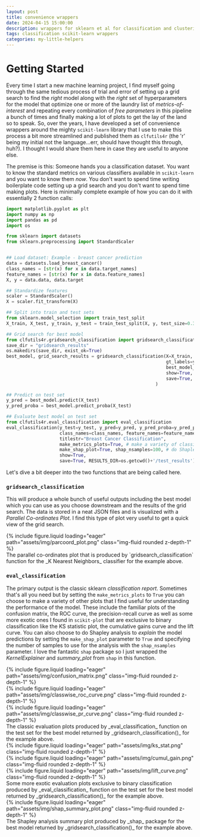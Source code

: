 ```yaml
---
layout: post
title: convenience wrappers
date: 2024-04-15 15:00:00
description: wrappers for sklearn et al for classification and clustering 
tags: classification scikit-learn wrappers
categories: my-little-helpers
---
```

# Getting Started
Every time I start a new machine learning project, I find myself going through the same tedious process of trial and error of setting up a grid search to find the _right_ model along with the _right_ set of hyperparameters for the model that optimize one or more of the laundry list of _metrics-of-interest_ and repeating every combination of _free parameters_ in this pipeline a bunch of times and finally making a lot of plots to get the lay of the land so to speak. So, over the years, I have developed a set of convenience wrappers around the mighty `scikit-learn` library that I use to make this process a bit more streamlined and published them as `clfutils4r` (the 'r' being my initial not the language...err, should have thought this through, huh?). I thought I would share them here in case they are useful to anyone else. 

The premise is this: Someone hands you a classification dataset. You want to know the standard metrics on various classifiers available in `scikit-learn` and you want to know them _now_. You don't want to spend time writing boilerplate code setting up a grid search and you don't want to spend time making plots. Here is minimally complete example of how you can do it with essentially 2 function calls:

```python
import matplotlib.pyplot as plt
import numpy as np
import pandas as pd
import os

from sklearn import datasets
from sklearn.preprocessing import StandardScaler


## Load dataset: Example - breast cancer prediction
data = datasets.load_breast_cancer()
class_names = [str(x) for x in data.target_names]
feature_names = [str(x) for x in data.feature_names]
X, y = data.data, data.target

## Standardize features
scaler = StandardScaler()
X = scaler.fit_transform(X)

## Split into train and test sets
from sklearn.model_selection import train_test_split
X_train, X_test, y_train, y_test = train_test_split(X, y, test_size=0.30, random_state=42)

## Grid search for best model
from clfutils4r.gridsearch_classification import gridsearch_classification
save_dir = "gridsearch_results"
os.makedirs(save_dir, exist_ok=True)
best_model, grid_search_results = gridsearch_classification(X=X_train,                    # training dataset
                                                            gt_labels=y_train,            # ground truth labels
                                                            best_model_metric="F1",       # metric to use to choose the best model
                                                            show=True,                    # whether to display the plots; this is used in a notebook
                                                            save=True, save_dir=save_dir  # whether to save the plots
                                                        )

## Predict on test set
y_pred = best_model.predict(X_test)
y_pred_proba = best_model.predict_proba(X_test)

## Evaluate best model on test set
from clfutils4r.eval_classification import eval_classification
eval_classification(y_test=y_test, y_pred=y_pred, y_pred_proba=y_pred_proba,  # ground truth labels, predicted labels, predicted probabilities
                    class_names=class_names, feature_names=feature_names,
                    titlestr="Breast Cancer Classification",
                    make_metrics_plots=True, # make a variety of classification metrics plots
                    make_shap_plot=True, shap_nsamples=100, # do Shapley analysis for model explainability
                    show=True,  
                    save=True, RESULTS_DIR=os.getcwd()+'/test_results')

```

Let's dive a bit deeper into the two functions that are being called here.
 
### `gridsearch_classification`

This will produce a whole bunch of useful outputs including the best model which you can use as you choose downstream and the results of the grid search. The data is stored in a neat JSON files and is visualized with a _Parallel Co-ordinates Plot_. I find this type of plot very useful to get a quick view of the grid search.

<div class="row mt-3">
    <div class="col-sm mt-3 mt-md-0">
        {% include figure.liquid loading="eager" path="assets/img/parcoord_plot.png" class="img-fluid rounded z-depth-1" %}
    </div>
</div>
<div class="caption">
    The parallel co-ordinates plot that is produced by `gridsearch_classification` function for the _K Nearest Neighbors_ classifier for the example above.
</div>

### `eval_classification`

The primary output is the classic sklearn _classification report_. Sometimes that's all you need but by setting the `make_metrics_plots` to `True` you can choose to make a variety of other plots that I find useful for understanding the performance of the model. These include the familiar plots of the confusion matrix, the ROC curve, the precision-recall curve as well as some more exotic ones I found in `scikit-plot` that are exclusive to binary classification like the KS statistic plot, the cumulative gains curve and the lift curve. You can also choose to do Shapley analysis to _explain_ the model predictions by setting the `make_shap_plot` parameter to `True` and specifying the number of samples to use for the analysis with the `shap_nsamples` parameter. I love the fantastic `shap` package so I just wrapped the _KernelExplainer_ and _summary_plot_ from `shap` in this function.

<div class="row mt-3">
    <div class="col-sm mt-3 mt-md-0">
        {% include figure.liquid loading="eager" path="assets/img/confusion_matrix.png" class="img-fluid rounded z-depth-1" %}
    </div>
    <div class="col-sm mt-3 mt-md-0">
        {% include figure.liquid loading="eager" path="assets/img/classwise_roc_curve.png" class="img-fluid rounded z-depth-1" %}
    </div>
    <div class="col-sm mt-3 mt-md-0">
        {% include figure.liquid loading="eager" path="assets/img/classwise_pr_curve.png" class="img-fluid rounded z-depth-1" %}
    </div>
</div>
<div class="caption">
    The classic evaluation plots produced by _eval_classification_ function on the test set for the best model returned by _gridsearch_classification()_ for the example above.
</div>

<div class="row mt-3">
    <div class="col-sm mt-3 mt-md-0">
        {% include figure.liquid loading="eager" path="assets/img/ks_stat.png" class="img-fluid rounded z-depth-1" %}
    </div>
    <div class="col-sm mt-3 mt-md-0">
        {% include figure.liquid loading="eager" path="assets/img/cumul_gain.png" class="img-fluid rounded z-depth-1" %}
    </div>
    <div class="col-sm mt-3 mt-md-0">
        {% include figure.liquid loading="eager" path="assets/img/lift_curve.png" class="img-fluid rounded z-depth-1" %}
    </div>
</div>
<div class="caption">
    Some more exotic evaluation plots exclusive to binary classification produced by _eval_classification_ function on the test set for the best model returned by _gridsearch_classification()_ for the example above.
</div>

<div class="row mt-3">
    <div class="col-sm mt-3 mt-md-0">
        {% include figure.liquid loading="eager" path="assets/img/shap_summary_plot.png" class="img-fluid rounded z-depth-1" %}
    </div>
</div>
<div class="caption">
    The Shapley analysis summary plot produced by _shap_ package for the best model returned by _gridsearch_classification()_ for the example above.
</div>